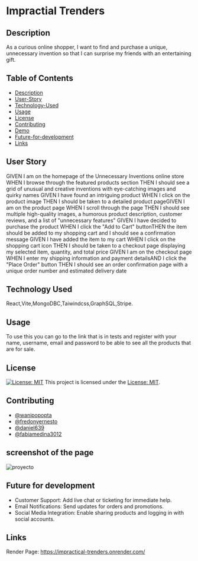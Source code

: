 # Impractial Trenders
  
  ## Description
  As a curious online shopper, I want to find and purchase a unique, unnecessary​ invention so that I can surprise my friends with an entertaining gift.​
  
  ## Table of Contents
  - [Description](#Description)
  - [User-Story](#User-Story)
  - [Technology-Used](#technology-used)
  - [Usage](#usage)
  - [License](#license)
  - [Contributing](#contributing)
  - [Demo](#Demo)
  - [Future-for-development](#Future-for-development)
  - [Links](Links)
  
  ## User Story 
  GIVEN I am on the homepage of the Unnecessary Inventions online store​
  WHEN I browse through the featured products section​
  THEN I should see a grid of unusual and creative inventions with eye-catching images and quirky names​
  GIVEN I have found an intriguing product​
  WHEN I click on the product image​
  THEN I should be taken to a detailed product page​
  GIVEN I am on the product page​
  WHEN I scroll through the page​
  THEN I should see multiple high-quality images, a humorous product description, customer reviews, and a list of "unnecessary features"​
  GIVEN I have decided to purchase the product​
  WHEN I click the "Add to Cart" button​
  THEN the item should be added to my shopping cart and I should see a confirmation message​
  GIVEN I have added the item to my cart​
  WHEN I click on the shopping cart icon​
  THEN I should be taken to a checkout page displaying my selected item, quantity, and total price​
  GIVEN I am on the checkout page​
  WHEN I enter my shipping information and payment details​
  AND I click the "Place Order" button​
  THEN I should see an order confirmation page with a unique order number and estimated delivery date​

  ## Technology Used
  React,Vite,MongoDBC,Taiwindcss,GraphSQL,Stripe.

  ## Usage 
  To use this you can go to the link that is in tests and register with your name, username, email and password to be able to see all the products that are for sale.
  
  ## License
  [![License: MIT](https://img.shields.io/badge/License-MIT-yellow.svg)](https://opensource.org/licenses/MIT)
  This project is licensed under the [License: MIT](https://opensource.org/licenses/MIT).
  
  ## Contributing
  - [@wanipopopta](https://github.com/Wanipopota)
  - [@fredonyernesto](https://github.com/fredonyernesto)
  - [@daniel639](https://github.com/Daniel639)
  - [@fabiamedina3012](https://github.com/fabianmedina3012)

  ## screenshot of the page 
  ![proyecto](https://github.com/user-attachments/assets/3e440fe2-b8bf-4226-b255-7236fbeedd44)


  ## Future for development
 - Customer Support: Add live chat or ticketing for immediate help.
 - Email Notifications: Send updates for orders and promotions.
 - Social Media Integration: Enable sharing products and logging in with social accounts.


  ## Links
  Render Page: https://impractical-trenders.onrender.com/


  
  